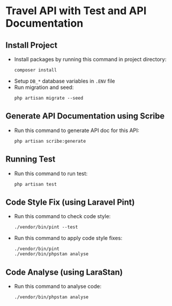 # Travel API with Test and API Documentation

## Install Project
- Install packages by running this command in project directory:
  ```
  composer install
  ```
- Setup `DB_*` database variables in `.ENV` file
- Run migration and seed:
  ```
  php artisan migrate --seed
  ```

## Generate API Documentation using Scribe
- Run this command to generate API doc for this API:
  ```
  php artisan scribe:generate
  ```

## Running Test
- Run this command to run test:
  ```
  php artisan test
  ```

## Code Style Fix (using Laravel Pint)
- Run this command to check code style:
  ```
  ./vendor/bin/pint --test
  ```
- Run this command to apply code style fixes:
  ```
  ./vendor/bin/pint
  ./vendor/bin/phpstan analyse
  ```

## Code Analyse (using LaraStan)
- Run this command to analyse code:
  ```
  ./vendor/bin/phpstan analyse
  ```